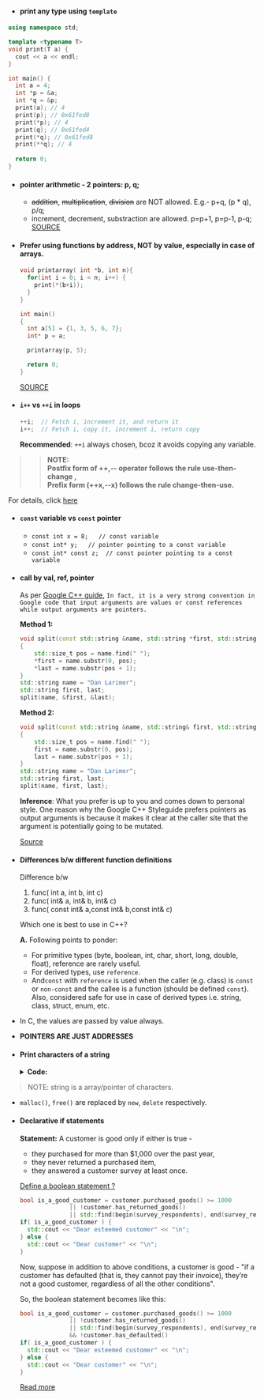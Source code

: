 * #### print any type using `template` <br/>
```cpp
using namespace std;

template <typename T>
void print(T a) {
  cout << a << endl;
}

int main() {
  int a = 4;
  int *p = &a;
  int *q = &p;
  print(a); // 4
  print(p); // 0x61fed8
  print(*p); // 4
  print(q); // 0x61fed4
  print(*q); // 0x61fed8
  print(**q); // 4
  
  return 0;
}
```

* #### pointer arithmetic - 2 pointers: p, q;
  - ~~addition~~, ~~multiplication~~, ~~division~~ are NOT allowed. E.g.- p+q, (p * q), p/q;
  - increment, decrement, substraction are allowed. p=p+1, p=p-1, p-q;
  [SOURCE](https://www.youtube.com/watch?v=cKmru3pcggg&t=15m29s)

* #### Prefer using functions by address, NOT by value, especially in case of arrays.
  ```cpp
  void printarray( int *b, int n){
    for(int i = 0; i < n; i++) {
      print(*(b+i));
    }
  }

  int main()
  {
    int a[5] = {1, 3, 5, 6, 7};
    int* p = a;

    printarray(p, 5);

    return 0;
  }
  ```
  [SOURCE](https://www.youtube.com/watch?v=cKmru3pcggg)

* #### `i++` vs `++i` in loops
  ```cpp
  ++i;  // Fetch i, increment it, and return it
  i++;  // Fetch i, copy it, increment i, return copy
  ```
  
  **Recommended**: `++i` always chosen, bcoz it avoids copying any variable. 
  
>> **NOTE: <br/> 
Postfix form of ++,-- operator follows the rule use-then-change , <br/>
Prefix form (++x,--x) follows the rule change-then-use.**
  
  For details, click [here](https://stackoverflow.com/questions/4261708/i-or-i-in-for-loops/4261743#4261743)
  
* #### `const` variable vs `const` pointer
  - `const int x = 8;   // const variable`
  - `const int* y;   // pointer pointing to a const variable`
  - `const int* const z;  // const pointer pointing to a const variable`
  
* #### call by val, ref, pointer
  As per [Google C++ guide](http://drake.mit.edu/styleguide/cppguide.html),
  `In fact, it is a very strong convention in Google code that input arguments are values or const references while output arguments are pointers.`
  
  **Method 1:**
  ```cpp
  void split(const std::string &name, std::string *first, std::string *last)
  {
      std::size_t pos = name.find(" ");
      *first = name.substr(0, pos);
      *last = name.substr(pos + 1);
  }
  std::string name = "Dan Larimer";
  std::string first, last;
  split(name, &first, &last);
  ```
  
  **Method 2:**
  ```cpp
  void split(const std::string &name, std::string& first, std::string& last)
  {
      std::size_t pos = name.find(" ");
      first = name.substr(0, pos);
      last = name.substr(pos + 1);
  }
  std::string name = "Dan Larimer";
  std::string first, last;
  split(name, first, last);
  ```
  
  **Inference**: What you prefer is up to you and comes down to personal style. One reason why the Google C++ Styleguide prefers pointers as output arguments is because it makes it clear at the caller site that the argument is potentially going to be mutated.
  
  [Source](https://cmichel.io/cpp-guide-for-eos-development-call-by-value-reference/)

* #### Differences b/w different function definitions
  Difference b/w 
  1. func( int a, int b, int c)
  2. func( int& a, int& b, int& c)
  3. func( const int& a,const int& b,const int& c)

  Which one is best to use in C++?
  
  **A.**
  Following points to ponder:
  - For primitive types (byte, boolean, int, char, short, long, double, float), reference are rarely useful.
  - For derived types, use `reference`. 
  - And`const` with `reference` is used when the caller (e.g. class) is `const` or `non-const` and the callee is a function (should be defined `const`). Also, considered safe for use in case of derived types i.e. string, class, struct, enum, etc.
  
* In C, the values are passed by value always.
* **POINTERS ARE JUST ADDRESSES**
* #### Print characters of a string
  <details>
    <summary><b>Code:</b></summary>
  <p>

  ```cpp
  #include <iostream>
  #include <string.h>

  int main() {
    char* str;		// define a string using char pointer
    int size = 20; 			/*one extra for ‘\0’*/
    str = (char *)malloc(sizeof(char)*size);	// write a string 
    std::cout << "Enter a String: " << "\n";	// enter any string
    std::cin >> str;		// input a string
    std::cout << "Output: " << "\n";
    for( int i = 0; i < strlen(str); ++i ) {		// looping along the string 
      std::cout << *(str+i) << "\n";			// printing each character
    }
    return 0;
  }
  ```

  </p>
  <details>
  
  [Refer 1](https://www.geeksforgeeks.org/core-dump-segmentation-fault-c-cpp/) [Refer 2](https://www.geeksforgeeks.org/storage-for-strings-in-c/)
  
> NOTE: string is a array/pointer of characters.
* `malloc()`, `free()` are replaced by `new`, `delete` respectively. 
* #### Declarative if statements
  **Statement:** A customer is good only if either is true -
  - they purchased for more than $1,000 over the past year,
  - they never returned a purchased item,
  - they answered a customer survey at least once.
  
  <ins>Define a boolean statement ?</ins>
  ```cpp
  bool is_a_good_customer = customer.purchased_goods() >= 1000
                || !customer.has_returned_goods()
                || std::find(begin(survey_respondents), end(survey_respondents), customer) != end(survey_respondents);
  if( is_a_good_customer ) {
    std::cout << "Dear esteemed customer" << "\n";
  } else {
    std::cout << "Dear customer" << "\n";	
  }
  ```
  Now, suppose in addition to above conditions, a customer is good - "if a customer has defaulted (that is, they cannot pay their invoice), they’re not a good customer, regardless of all the other conditions".

  So, the boolean statement becomes like this:
  ```cpp
  bool is_a_good_customer = customer.purchased_goods() >= 1000
                || !customer.has_returned_goods()
                || std::find(begin(survey_respondents), end(survey_respondents), customer) != end(survey_respondents);
                && !customer.has_defaulted()
  if( is_a_good_customer ) {
    std::cout << "Dear esteemed customer" << "\n";
  } else {
    std::cout << "Dear customer" << "\n";	
  }               
  ```
  
  [Read more](https://www.fluentcpp.com/2019/01/18/a-simplified-rules-engine-to-make-declarative-if-statements/)
